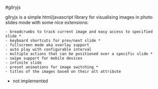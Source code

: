 #gllryjs

gllryjs is a simple html/javascript library for visualising images in photo slides mode with some nice extensions:

    - breadcrumbs to track current image and easy access to specified slide *
    - keyboard shortcuts for prev/next slide *
    - fullscreen mode aka overlay support
    - auto play with configurable interval
    - multiple actions that can be positioned over a specific slide *
    - swipe support for mobile devices
    - infinite slide
    - preset animations for image switching *
    - titles of the images based on their alt attribute

* not implemented